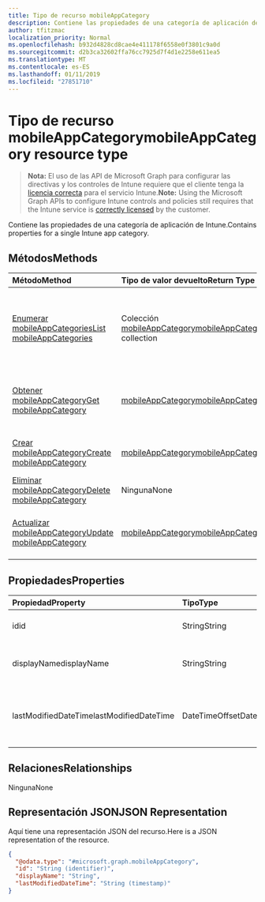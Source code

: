 ```yaml
---
title: Tipo de recurso mobileAppCategory
description: Contiene las propiedades de una categoría de aplicación de Intune.
author: tfitzmac
localization_priority: Normal
ms.openlocfilehash: b932d4828cd8cae4e411178f6558e0f3801c9a0d
ms.sourcegitcommit: d2b3ca32602ffa76cc7925d7f4d1e2258e611ea5
ms.translationtype: MT
ms.contentlocale: es-ES
ms.lasthandoff: 01/11/2019
ms.locfileid: "27851710"
---
```

# <a name="mobileappcategory-resource-type"></a><span data-ttu-id="9397a-103">Tipo de recurso mobileAppCategory</span><span class="sxs-lookup"><span data-stu-id="9397a-103">mobileAppCategory resource type</span></span>

> <span data-ttu-id="9397a-104">**Nota:** El uso de las API de Microsoft Graph para configurar las directivas y los controles de Intune requiere que el cliente tenga la [licencia correcta](https://go.microsoft.com/fwlink/?linkid=839381) para el servicio Intune.</span><span class="sxs-lookup"><span data-stu-id="9397a-104">**Note:** Using the Microsoft Graph APIs to configure Intune controls and policies still requires that the Intune service is [correctly licensed](https://go.microsoft.com/fwlink/?linkid=839381) by the customer.</span></span>

<span data-ttu-id="9397a-105">Contiene las propiedades de una categoría de aplicación de Intune.</span><span class="sxs-lookup"><span data-stu-id="9397a-105">Contains properties for a single Intune app category.</span></span>
## <a name="methods"></a><span data-ttu-id="9397a-106">Métodos</span><span class="sxs-lookup"><span data-stu-id="9397a-106">Methods</span></span>
|<span data-ttu-id="9397a-107">Método</span><span class="sxs-lookup"><span data-stu-id="9397a-107">Method</span></span>|<span data-ttu-id="9397a-108">Tipo de valor devuelto</span><span class="sxs-lookup"><span data-stu-id="9397a-108">Return Type</span></span>|<span data-ttu-id="9397a-109">Descripción</span><span class="sxs-lookup"><span data-stu-id="9397a-109">Description</span></span>|
|:---|:---|:---|
|[<span data-ttu-id="9397a-110">Enumerar mobileAppCategories</span><span class="sxs-lookup"><span data-stu-id="9397a-110">List mobileAppCategories</span></span>](../api/intune-apps-mobileappcategory-list.md)|<span data-ttu-id="9397a-111">Colección [mobileAppCategory](../resources/intune-apps-mobileappcategory.md)</span><span class="sxs-lookup"><span data-stu-id="9397a-111">[mobileAppCategory](../resources/intune-apps-mobileappcategory.md) collection</span></span>|<span data-ttu-id="9397a-112">Enumere las propiedades y las relaciones de los objetos [mobileAppCategory](../resources/intune-apps-mobileappcategory.md).</span><span class="sxs-lookup"><span data-stu-id="9397a-112">List properties and relationships of the [mobileAppCategory](../resources/intune-apps-mobileappcategory.md) objects.</span></span>|
|[<span data-ttu-id="9397a-113">Obtener mobileAppCategory</span><span class="sxs-lookup"><span data-stu-id="9397a-113">Get mobileAppCategory</span></span>](../api/intune-apps-mobileappcategory-get.md)|[<span data-ttu-id="9397a-114">mobileAppCategory</span><span class="sxs-lookup"><span data-stu-id="9397a-114">mobileAppCategory</span></span>](../resources/intune-apps-mobileappcategory.md)|<span data-ttu-id="9397a-115">Lea las propiedades y las relaciones del objeto [mobileAppCategory](../resources/intune-apps-mobileappcategory.md).</span><span class="sxs-lookup"><span data-stu-id="9397a-115">Read properties and relationships of the [mobileAppCategory](../resources/intune-apps-mobileappcategory.md) object.</span></span>|
|[<span data-ttu-id="9397a-116">Crear mobileAppCategory</span><span class="sxs-lookup"><span data-stu-id="9397a-116">Create mobileAppCategory</span></span>](../api/intune-apps-mobileappcategory-create.md)|[<span data-ttu-id="9397a-117">mobileAppCategory</span><span class="sxs-lookup"><span data-stu-id="9397a-117">mobileAppCategory</span></span>](../resources/intune-apps-mobileappcategory.md)|<span data-ttu-id="9397a-118">Cree un objeto [mobileAppCategory](../resources/intune-apps-mobileappcategory.md).</span><span class="sxs-lookup"><span data-stu-id="9397a-118">Create a new [mobileAppCategory](../resources/intune-apps-mobileappcategory.md) object.</span></span>|
|[<span data-ttu-id="9397a-119">Eliminar mobileAppCategory</span><span class="sxs-lookup"><span data-stu-id="9397a-119">Delete mobileAppCategory</span></span>](../api/intune-apps-mobileappcategory-delete.md)|<span data-ttu-id="9397a-120">Ninguna</span><span class="sxs-lookup"><span data-stu-id="9397a-120">None</span></span>|<span data-ttu-id="9397a-121">Elimina un [mobileAppCategory](../resources/intune-apps-mobileappcategory.md)</span><span class="sxs-lookup"><span data-stu-id="9397a-121">Deletes a [mobileAppCategory](../resources/intune-apps-mobileappcategory.md).</span></span>|
|[<span data-ttu-id="9397a-122">Actualizar mobileAppCategory</span><span class="sxs-lookup"><span data-stu-id="9397a-122">Update mobileAppCategory</span></span>](../api/intune-apps-mobileappcategory-update.md)|[<span data-ttu-id="9397a-123">mobileAppCategory</span><span class="sxs-lookup"><span data-stu-id="9397a-123">mobileAppCategory</span></span>](../resources/intune-apps-mobileappcategory.md)|<span data-ttu-id="9397a-124">Actualice las propiedades de un objeto [mobileAppCategory](../resources/intune-apps-mobileappcategory.md).</span><span class="sxs-lookup"><span data-stu-id="9397a-124">Update the properties of a [mobileAppCategory](../resources/intune-apps-mobileappcategory.md) object.</span></span>|

## <a name="properties"></a><span data-ttu-id="9397a-125">Propiedades</span><span class="sxs-lookup"><span data-stu-id="9397a-125">Properties</span></span>
|<span data-ttu-id="9397a-126">Propiedad</span><span class="sxs-lookup"><span data-stu-id="9397a-126">Property</span></span>|<span data-ttu-id="9397a-127">Tipo</span><span class="sxs-lookup"><span data-stu-id="9397a-127">Type</span></span>|<span data-ttu-id="9397a-128">Descripción</span><span class="sxs-lookup"><span data-stu-id="9397a-128">Description</span></span>|
|:---|:---|:---|
|<span data-ttu-id="9397a-129">id</span><span class="sxs-lookup"><span data-stu-id="9397a-129">id</span></span>|<span data-ttu-id="9397a-130">String</span><span class="sxs-lookup"><span data-stu-id="9397a-130">String</span></span>|<span data-ttu-id="9397a-131">La clave de la entidad.</span><span class="sxs-lookup"><span data-stu-id="9397a-131">The key of the entity.</span></span>|
|<span data-ttu-id="9397a-132">displayName</span><span class="sxs-lookup"><span data-stu-id="9397a-132">displayName</span></span>|<span data-ttu-id="9397a-133">String</span><span class="sxs-lookup"><span data-stu-id="9397a-133">String</span></span>|<span data-ttu-id="9397a-134">El nombre de la categoría de aplicación.</span><span class="sxs-lookup"><span data-stu-id="9397a-134">The name of the app category.</span></span>|
|<span data-ttu-id="9397a-135">lastModifiedDateTime</span><span class="sxs-lookup"><span data-stu-id="9397a-135">lastModifiedDateTime</span></span>|<span data-ttu-id="9397a-136">DateTimeOffset</span><span class="sxs-lookup"><span data-stu-id="9397a-136">DateTimeOffset</span></span>|<span data-ttu-id="9397a-137">Fecha y hora de la última modificación de mobileAppCategory.</span><span class="sxs-lookup"><span data-stu-id="9397a-137">The date and time the mobileAppCategory was last modified.</span></span>|

## <a name="relationships"></a><span data-ttu-id="9397a-138">Relaciones</span><span class="sxs-lookup"><span data-stu-id="9397a-138">Relationships</span></span>
<span data-ttu-id="9397a-139">Ninguna</span><span class="sxs-lookup"><span data-stu-id="9397a-139">None</span></span>
## <a name="json-representation"></a><span data-ttu-id="9397a-140">Representación JSON</span><span class="sxs-lookup"><span data-stu-id="9397a-140">JSON Representation</span></span>
<span data-ttu-id="9397a-141">Aquí tiene una representación JSON del recurso.</span><span class="sxs-lookup"><span data-stu-id="9397a-141">Here is a JSON representation of the resource.</span></span>
<!-- {
  "blockType": "resource",
  "keyProperty": "id",
  "@odata.type": "microsoft.graph.mobileAppCategory"
}
-->
``` json
{
  "@odata.type": "#microsoft.graph.mobileAppCategory",
  "id": "String (identifier)",
  "displayName": "String",
  "lastModifiedDateTime": "String (timestamp)"
}
```



